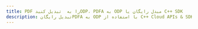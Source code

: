 ---title: PDF را به  تبدیل کنیدODP، PDFA به ODP مبدل رایگان یا C++ SDKdescription: تبدیل رایگانPDFA به ODP با استفاده از C++ Cloud APIs & SDK همچنین اسناد PDF را در Cloud ایجاد، ویرایش و رندر کنید.---